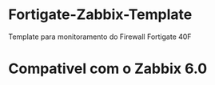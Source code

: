 # Fortigate-Zabbix-Template
Template para monitoramento do Firewall Fortigate 40F

# Compativel com o Zabbix 6.0
